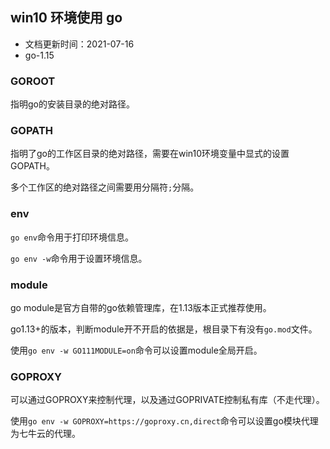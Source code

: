 ## win10 环境使用 go

- 文档更新时间：2021-07-16
- go-1.15

### GOROOT

指明go的安装目录的绝对路径。

### GOPATH

指明了go的工作区目录的绝对路径，需要在win10环境变量中显式的设置GOPATH。

多个工作区的绝对路径之间需要用分隔符`;`分隔。

### env

`go env`命令用于打印环境信息。

`go env -w`命令用于设置环境信息。

### module

go module是官方自带的go依赖管理库，在1.13版本正式推荐使用。

go1.13+的版本，判断module开不开启的依据是，根目录下有没有`go.mod`文件。

使用`go env -w GO111MODULE=on`命令可以设置module全局开启。

### GOPROXY

可以通过GOPROXY来控制代理，以及通过GOPRIVATE控制私有库（不走代理）。

使用`go env -w GOPROXY=https://goproxy.cn,direct`命令可以设置go模块代理为七牛云的代理。